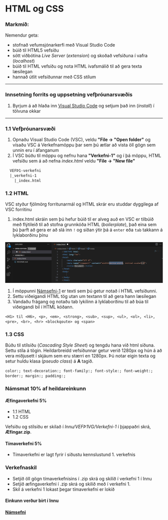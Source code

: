 # HTML og CSS 

### Markmið:

Nemendur geta:

- stofnað vefumsjónarkerfi með Visual Studio Code
- búið til HTML5 vefsíðu 
- sótt viðbótina _Live Server_ (_extension_) og skoðað vefsíðuna í vafra (_localhost_)
- búið til HTML vefsíðu og nota HTML ívafsmálið til að gera texta læsilegan
- hannað útlit vefsíðunnar með CSS stílum

---

### Innsetning forrits og uppsetning vefþróunarsvæðis

1. Byrjum á að hlaða inn [Visual Studio Code](https://code.visualstudio.com/) og setjum það inn (_install_) í tölvuna okkar

---

### 1.1 Vefþróunarsvæði

1. Opnaðu Visual Studio Code (VSC), veldu **"File -> "Open folder"** og vísaðu VSC á Verkefnamöppu þar sem þú ætlar að vista öll gögn sem unnin eru í áfanganum
1. Í VSC búðu til möppu og nefnu hana **"Verkefni-1"** og í þá möppu, HTML vefsíðu sem á að nefna _index.html_ veldu **"File -> "New file"**
```
  VEFÞ1-verkefni
  |_verkefni-1
    |_index.html
```
### 1.2 HTML

VSC styður fjölmörg forritunarmál og HTML skrár eru studdar dyggilega af VSC forritinu

1. index.html skráin sem þú hefur búið til er alveg auð en VSC er tilbúið með flýtileið til að stofna grunnkóða HTML (_boilerplate_), það eina sem þú þarft að gera er að slá inn `!` og síðan ýtir þá á `enter` eða `tab` takkann á lyklaborðinu þínu

![Námsefni-1](Namsefni-1/img/boilerplate.jpg) 

1. Í möppunni [Námsefni-1](Namsefni-1/verkefni-1-texti.md) er texti sem þú getur notað í HTML vefsíðunni.
1. Settu viðeigandi HTML tög utan um textann til að gera hann læsilegan
1. Vandaðu frágang og notaðu tab lykilinn á lyklaborðinu til að búa til viðeigandi bil í HTML kóðann.  

```
<H1> til <H6>, <p>, <em>, <strong>, <sub>, <sup>, <ul>, <ol>, <li>, <pre>, <br>, <hr> <blockqoute> og <span> 
```
### 1.3 CSS

Búðu til stílsíðu (_Cascading Style Sheet_) og tengdu hana við html síðuna. Settu stíla á tögin.  Heildarbreidd vefsíðunnar getur verið 1280px og hún á að vera miðjusett í skjáum sem eru stærri en 1280px. Þú notar eigin texta og setur huldu klasa (_pseudo class_) á **A** tagið.

```
color:; text-decoration:; font-family:; font-style:; font-weight:; border:; margin:; padding:;  
```

### Námsmat 10% af heildareinkunn

#### Æfingaverkefni 5%

- 1.1 HTML 
- 1.2 CSS 

Vefsíðu og stílsíðu er skilað í _Innu/VEFÞ1VG/Verkefni-1_ í þjappaðri skrá, **Æfingar.zip**. 

#### Tímaverkefni 5%

- Tímaverkefni er lagt fyrir í síðustu kennslustund 1. verkefnis 

### Verkefnaskil

- Setjið öll gögn tímaverkefnisins í .zip skrá og skilið í verkefni 1 í Innu
- Setjið æfingaverkefni í .zip skrá og skilið með í verkefni 1.
- Skil á verkefni 1 lokast þegar tímaverkefni er lokið

#### Einkunn verður birt í Innu

#### [Námsefni](https://github.com/vefgrunnur/24H-verkefni/tree/main/Verkefni-1/Namsefni-1)

